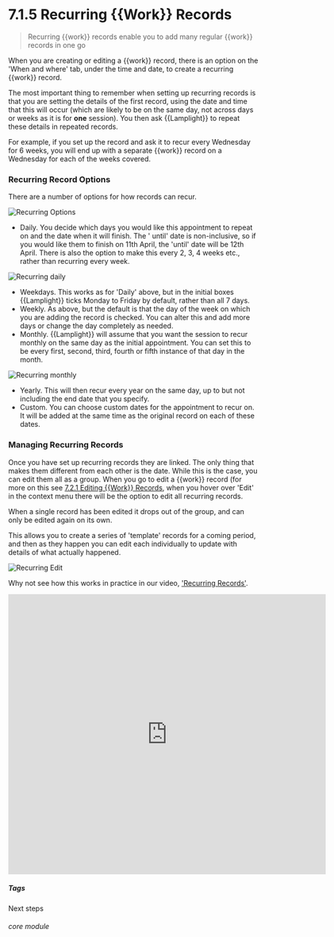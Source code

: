 # 7.1.5 <i class="fas fa-hammer"></i>  Recurring {{Work}} Records

> Recurring {{work}} records enable you to add many regular {{work}} records in one go



When you are creating or editing a {{work}} record, there is an option on the 'When and where' tab, under the time and
date, to create a recurring {{work}} record.

The most important thing to remember when setting up recurring records is that you are setting the details of the first
record, using the date and time that this will occur (which are likely to be on the same day, not across days or weeks
as it is for **one** session). You then ask {{Lamplight}} to repeat these details in repeated records.

For example, if you set up the record and ask it to recur every Wednesday for 6 weeks, you will end up with a separate
{{work}} record on a Wednesday for each of the weeks covered.

### Recurring Record Options

There are a number of options for how records can recur.

![Recurring Options](7.1.5a.png)

- Daily. You decide which days you would like this appointment to repeat on and the date when it will finish. The '
  until' date is non-inclusive, so if you would like them to finish on 11th April, the 'until' date will be 12th April.
  There is also the option to make this every 2, 3, 4 weeks etc., rather than recurring every week.

![Recurring daily](7.1.5b.png)

- Weekdays. This works as for 'Daily' above, but in the initial boxes {{Lamplight}} ticks Monday to Friday by default,
  rather than all 7 days.
- Weekly. As above, but the default is that the day of the week on which you are adding the record is checked. You can
  alter this and add more days or change the day completely as needed.
- Monthly. {{Lamplight}} will assume that you want the session to recur monthly on the same day as the initial
  appointment. You can set this to be every first, second, third, fourth or fifth instance of that day in the month.

![Recurring monthly](7.1.5c.png)

- Yearly. This will then recur every year on the same day, up to but not including the end date that you specify.
- Custom. You can choose custom dates for the appointment to recur on. It will be added at the same time as the original
  record on each of these dates.

### Managing Recurring Records

Once you have set up recurring records they are linked. The only thing that makes them different from each other is the
date. While this is the case, you can edit them all as a group. When you go to edit a {{work}} record (for more on this
see [7.2.1 Editing {{Work}} Records](/help/index/p/7.2.1), when you hover over 'Edit' in the context menu there will be
the option to edit all recurring records.

When a single record has been edited it drops out of the group, and can only be edited again on its own.

This allows you to create a series of 'template' records for a coming period, and then as they happen you can edit each
individually to update with details of what actually happened.

![Recurring Edit](219c.png)

Why not see how this works in practice in our video, ['Recurring Records'](/help/index/p/51.4.3).

<iframe src="https://player.vimeo.com/video/279240685" width="640" height="564" frameborder="0" allow="autoplay; fullscreen" allowfullscreen></iframe>

##### Tags

Next steps

###### core module


